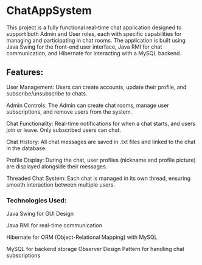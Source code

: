 # ChatAppSystem
This project is a fully functional real-time chat application designed to support both Admin and User roles, each with specific capabilities for managing and participating in chat rooms. The application is built using Java Swing for the front-end user interface, Java RMI for chat communication, and Hibernate for interacting with a MySQL backend.

## Features:
User Management: Users can create accounts, update their profile, and subscribe/unsubscribe to chats.

Admin Controls: The Admin can create chat rooms, manage user subscriptions, and remove users from the system.

Chat Functionality: Real-time notifications for when a chat starts, and users join or leave. Only subscribed users can chat.

Chat History: All chat messages are saved in .txt files and linked to the chat in the database.

Profile Display: During the chat, user profiles (nickname and profile picture) are displayed alongside their messages.

Threaded Chat System: Each chat is managed in its own thread, ensuring smooth interaction between multiple users.

### Technologies Used:
Java Swing for GUI Design

Java RMI for real-time communication

Hibernate for ORM (Object-Relational Mapping) with MySQL

MySQL for backend storage
Observer Design Pattern for handling chat subscriptions
